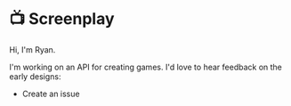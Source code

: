 # 📺 Screenplay

Hi, I'm Ryan.

I'm working on an API for creating games. I'd love to hear feedback on the early designs:

- Create an issue
